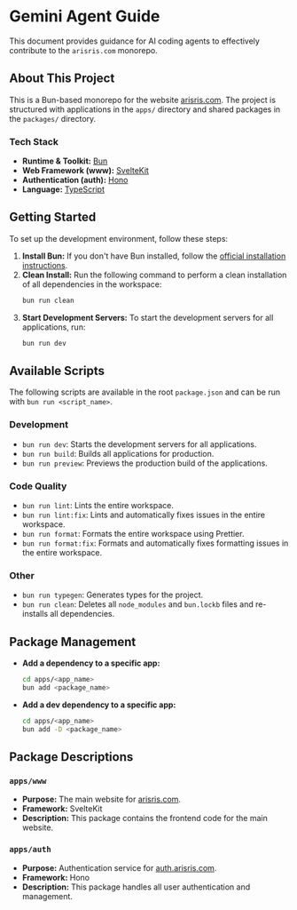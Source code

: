 # Gemini Agent Guide

This document provides guidance for AI coding agents to effectively contribute to the `arisris.com` monorepo.

## About This Project

This is a Bun-based monorepo for the website [arisris.com](https://arisris.com). The project is structured with applications in the `apps/` directory and shared packages in the `packages/` directory.

### Tech Stack

- **Runtime & Toolkit:** [Bun](https://bun.sh/)
- **Web Framework (www):** [SvelteKit](https://kit.svelte.dev/)
- **Authentication (auth):** [Hono](https://hono.dev/)
- **Language:** [TypeScript](https://www.typescriptlang.org/)

## Getting Started

To set up the development environment, follow these steps:

1. **Install Bun:** If you don't have Bun installed, follow the [official installation instructions](https://bun.sh/docs/installation).
2. **Clean Install:** Run the following command to perform a clean installation of all dependencies in the workspace:
   ```bash
   bun run clean
   ```
3. **Start Development Servers:** To start the development servers for all applications, run:
   ```bash
   bun run dev
   ```

## Available Scripts

The following scripts are available in the root `package.json` and can be run with `bun run <script_name>`.

### Development

- `bun run dev`: Starts the development servers for all applications.
- `bun run build`: Builds all applications for production.
- `bun run preview`: Previews the production build of the applications.

### Code Quality

- `bun run lint`: Lints the entire workspace.
- `bun run lint:fix`: Lints and automatically fixes issues in the entire workspace.
- `bun run format`: Formats the entire workspace using Prettier.
- `bun run format:fix`: Formats and automatically fixes formatting issues in the entire workspace.

### Other

- `bun run typegen`: Generates types for the project.
- `bun run clean`: Deletes all `node_modules` and `bun.lockb` files and re-installs all dependencies.

## Package Management

- **Add a dependency to a specific app:**
  ```bash
  cd apps/<app_name>
  bun add <package_name>
  ```
- **Add a dev dependency to a specific app:**
  ```bash
  cd apps/<app_name>
  bun add -D <package_name>
  ```

## Package Descriptions

### `apps/www`

- **Purpose:** The main website for [arisris.com](https://arisris.com).
- **Framework:** SvelteKit
- **Description:** This package contains the frontend code for the main website.

### `apps/auth`

- **Purpose:** Authentication service for [auth.arisris.com](https://auth.arisris.com).
- **Framework:** Hono
- **Description:** This package handles all user authentication and management.